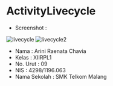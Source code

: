 # ActivityLivecycle

* Screenshot :

![livecycle](https://cloud.githubusercontent.com/assets/14922003/19189567/e9c8cd84-8cc2-11e6-9e75-b423e43d3f82.jpg)
![livecycle2](https://cloud.githubusercontent.com/assets/14922003/19189568/ea00e516-8cc2-11e6-9db6-3e98dcdb613b.jpg)


* Nama          : Arini Raenata Chavia
* Kelas         : XIIRPL1
* No. Urut      : 09
* NIS           : 4298/1196.063
* Nama Sekolah  : SMK Telkom Malang

